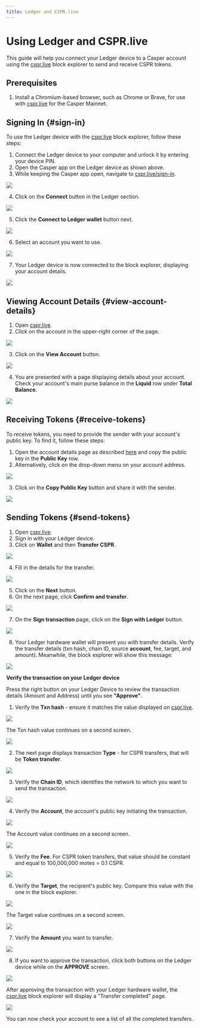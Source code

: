 ```yaml
---
title: Ledger and CSPR.live
---
```




# Using Ledger and CSPR.live

This guide will help you connect your Ledger device to a Casper account using the [cspr.live](https://cspr.live/) block explorer to send and receive CSPR tokens.

## Prerequisites

1. Install a Chromium-based browser, such as Chrome or Brave, for use with [cspr.live](https://cspr.live/) for the Casper Mainnet.

## Signing In {#sign-in}

To use the Ledger device with the [cspr.live](https://cspr.live/) block explorer, follow these steps:

1. Connect the Ledger device to your computer and unlock it by entering your device PIN.
2. Open the Casper app on the Ledger device as shown above.
3. While keeping the Casper app open, navigate to [cspr.live/sign-in](https://cspr.live/sign-in).

![](./flow/cspr-signin.png)

4. Click on the **Connect** button in the Ledger section.

![](./flow/cspr-connect.png)

5. Click the **Connect to Ledger wallet** button next.

![](./flow/connect-ledger.png)

6. Select an account you want to use.

![](./flow/connect-select-account.png)

7. Your Ledger device is now connected to the block explorer, displaying your account details.

![](./flow/account-connected.png)

## Viewing Account Details {#view-account-details}

1. Open [cspr.live](https://cspr.live).
2. Click on the account in the upper-right corner of the page.

![](./flow/view-account.png)

3.  Click on the **View Account** button.

![](./flow/view-account-button.png)

4. You are presented with a page displaying details about your account. Check your account's main purse balance in the **Liquid** row under **Total Balance**.

![](./flow/account-details.png)

## Receiving Tokens {#receive-tokens}

To receive tokens, you need to provide the sender with your account's public key. To find it, follow these steps:

1. Open the account details page as described [here](#view-account-details) and copy the public key in the **Public Key** row.
2. Alternatively, click on the drop-down menu on your account address.

![](./flow/view-account.png)

3. Click on the **Copy Public Key** button and share it with the sender.

![](./flow/copy-public-key.png)

## Sending Tokens {#send-tokens}

1. Open [cspr.live](https://cspr.live).
2. Sign in with your Ledger device.
3. Click on **Wallet** and then **Transfer CSPR**.

![](./flow/transfer-wallet.png) 

4. Fill in the details for the transfer.

![](./cspr-live/1-transfer-details.png) 

5. Click on the **Next** button.
6. On the next page, click **Confirm and transfer**.

![](./cspr-live/2-transfer-confirm.png)

7.  On the **Sign transaction** page, click on the **Sign with Ledger** button.

![](./cspr-live/3-transfer-sign.png) 

8. Your Ledger hardware wallet will present you with transfer details. Verify the transfer details (txn hash, chain ID, source **account**, fee, target, and amount). Meanwhile, the block explorer will show this message:


![](./cspr-live/3-transfer-submitted.png) 


**Verify the transaction on your Ledger device**

Press the right button on your Ledger Device to review the transaction details (Amount and Address) until you see **"Approve"**.

1. Verify the **Txn hash** - ensure it matches the value displayed on [cspr.live](https://cspr.live).


![](./device/3-txn-1.jpg) 


The Txn hash value continues on a second screen.


![](./device/4-txn-2.jpg) 


2.  The next page displays transaction **Type** - for CSPR transfers, that will be **Token transfer**.


![](./device/5-type.jpg) 


3. Verify the **Chain ID**, which identifies the network to which you want to send the transaction.


![](./device/7-chain.jpg) 


4. Verify the **Account**, the account's public key initiating the transaction.


![](./device/8-account-1.jpg)


The Account value continues on a second screen.


![](./device/9-account-2.jpg)


5. Verify the **Fee**. For CSPR token transfers, that value should be constant and equal to 100,000,000 motes = 0.1 CSPR.


![](./device/10-fee.jpg) 


6. Verify the **Target**, the recipient's public key. Compare this value with the one in the block explorer.


![](./device/11-target-1.jpg) 


The Target value continues on a second screen.


![](./device/12-target-2.jpg) 


7.  Verify the **Amount** you want to transfer.


![](./device/13-amount.jpg) 


8. If you want to approve the transaction, click both buttons on the Ledger device while on the **APPROVE** screen.


![](./device/15-approve.jpg) 


After approving the transaction with your Ledger hardware wallet, the [cspr.live](https://cspr.live) block explorer will display a "Transfer completed" page.


![](./cspr-live/4-transfer-completed.png)


You can now check your account to see a list of all the completed transfers.
